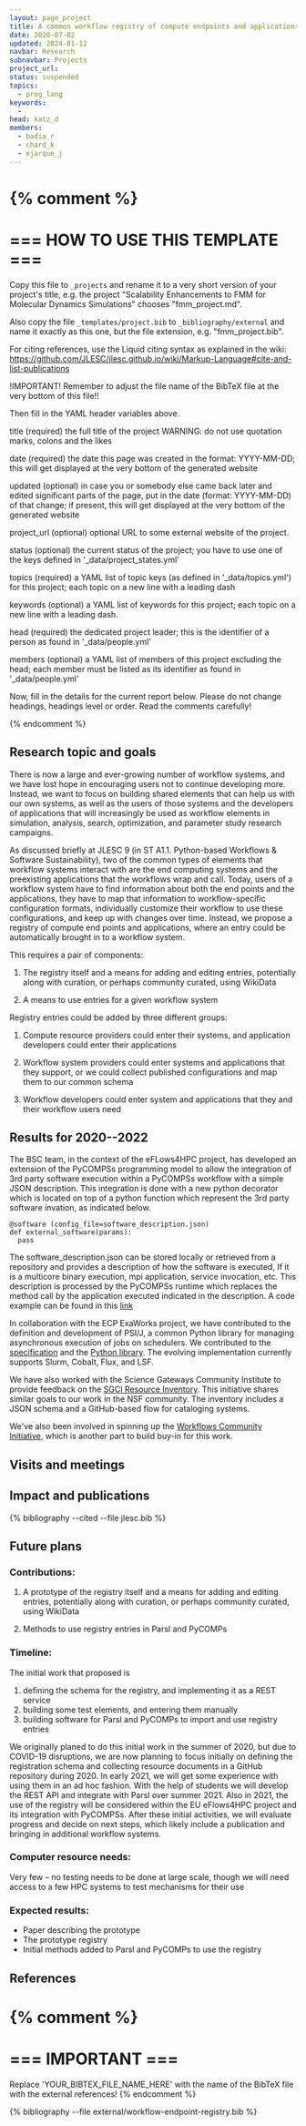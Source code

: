 ```yaml
---
layout: page_project
title: A common workflow registry of compute endpoints and applications
date: 2020-07-02
updated: 2024-01-12
navbar: Research
subnavbar: Projects
project_url:
status: suspended
topics:
  - prog_lang
keywords:
  -
head: katz_d
members:
  - badia_r
  - chard_k
  - ejarque_j
---
```

{% comment %}
================================
=== HOW TO USE THIS TEMPLATE ===
================================

Copy this file to `_projects` and rename it to a very short version of your project's title, e.g.
the project "Scalability Enhancements to FMM for Molecular Dynamics Simulations" chooses
"fmm_project.md".

Also copy the file `_templates/project.bib` to `_bibliography/external` and name it exactly as this
one, but the file extension, e.g. "fmm_project.bib".

For citing references, use the Liquid citing syntax as explained in the wiki:
https://github.com/JLESC/jlesc.github.io/wiki/Markup-Language#cite-and-list-publications

!IMPORTANT!
Remember to adjust the file name of the BibTeX file at the very bottom of this file!!

Then fill in the YAML header variables above.

  title            (required)
                   the full title of the project
                   WARNING: do not use quotation marks, colons and the likes

  date             (required)
                   the date this page was created in the format: YYYY-MM-DD; this will get displayed
                   at the very bottom of the generated website

  updated          (optional)
                   in case you or somebody else came back later and edited significant parts of the
                   page, put in the date (format: YYYY-MM-DD) of that change;
                   if present, this will get displayed at the very bottom of the generated website

  project_url      (optional)
                   optional URL to some external website of the project.

  status           (optional)
                   the current status of the project;
                   you have to use one of the keys defined in '_data/project_states.yml'

  topics           (required)
                   a YAML list of topic keys (as defined in '_data/topics.yml') for this project;
                   each topic on a new line with a leading dash

  keywords         (optional)
                   a YAML list of keywords for this project;
                   each topic on a new line with a leading dash.

  head             (required)
                   the dedicated project leader;
                   this is the identifier of a person as found in '_data/people.yml'

  members          (optional)
                   a YAML list of members of this project excluding the head;
                   each member must be listed as its identifier as found in '_data/people.yml'

Now, fill in the details for the current report below. Please do not change headings, headings level
or order.
Read the comments carefully!

{% endcomment %}

## Research topic and goals

There is now a large and ever-growing number of workflow systems, and we have lost hope in
encouraging users not to continue developing more. Instead, we want to focus on building
shared elements that can help us with our own systems, as well as the users of those systems
and the developers of applications that will increasingly be used as workflow elements in
simulation, analysis, search, optimization, and parameter study research campaigns.

As discussed briefly at JLESC 9 (in ST A1.1. Python-based Workflows & Software Sustainability),
two of the common types of elements that workflow systems interact with are the end computing
systems and the preexisting applications that the workflows wrap and call. Today, users of a
workflow system have to find information about both the end points and the applications, they
have to map that information to workflow-specific configuration formats, individually customize
their workflow to use these configurations, and keep up with changes over time. Instead, we
propose a registry of compute end points and applications, where an entry could be automatically
brought in to a workflow system.

This requires a pair of components:

1. The registry itself and a means for adding and editing entries, potentially along with curation,
or perhaps community curated, using WikiData

2. A means to use entries for a given workflow system

Registry entries could be added by three different groups:

1. Compute resource providers could enter their systems, and application developers could enter their
applications

2. Workflow system providers could enter systems and applications that they support, or we could collect
published configurations and map them to our common schema

3. Workflow developers could enter system and applications that they and their workflow users need


## Results for 2020--2022

The BSC team, in the context of the eFLows4HPC project, has developed an extension of the PyCOMPSs programming model to allow the integration of 3rd party software execution within a PyCOMPSs workflow with a simple JSON description. This integration is done with a new python decorator which is located on top of a python function which represent the 3rd party software invation, as indicated below. 
```
@software (config_file=software_description.json) 
def external_software(params):
  pass
```
The software_description.json can be stored locally or retrieved from a repository and provides a description of how the software is executed, If it is a multicore binary execution, mpi application, service invocation, etc. This description is processed by the PyCOMPSs runtime which replaces the method call by the application executed indicated in the description. A code example can be found in this [link](https://github.com/bsc-wdc/compss/blob/stable/tests/sources/local/python/1_decorator_software/src/modules/testSoftwareDecorator.py)

In collaboration with the ECP ExaWorks project, we have contributed to the definition 
and development of PSI/J, a common Python library for managing asynchronous execution
of jobs on schedulers. 
We contributed to the [specification](https://exaworks.org/job-api-spec/specification.html) 
and the [Python library](https://github.com/ExaWorks/psi-j-python). 
The evolving implementation currently supports Slurm, Cobalt, Flux, and LSF. 

We have also worked with the Science Gateways Community Institute to provide feedback on 
the [SGCI Resource Inventory](https://sgci-resource-inventory.readthedocs.io/en/latest/). 
This initiative shares similar goals to our work in the NSF community. The inventory
includes a JSON schema and a GitHub-based flow for cataloging systems. 

We've also been involved in spinning up the [Workflows Community Initiative](https://workflows.community),
which is another part to build buy-in for this work.

## Visits and meetings


## Impact and publications

<!--
{% comment %}
=============================
== CITING OWN PUBLICATIONS ==
=============================

You can list your own publications below in case you did not cite them in the text
(which you should do, though).
Use the Liquid citing syntax as explained in the wiki:
https://github.com/JLESC/jlesc.github.io/wiki/Markup-Language#cite-and-list-publications
Remember to use the `--file jlesc.bib` with the `cite` tag.

=====================================
== START HERE WITH YOUR ADDITIONAL REFERENCES ==
{% endcomment %}



{% comment %}
== NO MORE BELOW THIS ==
========================
{% endcomment %}
-->

{% bibliography --cited --file jlesc.bib %}


## Future plans

### Contributions:

1. A prototype of the registry itself and a means for adding and editing entries,
potentially along with curation, or perhaps community curated, using WikiData

2. Methods to use registry entries in Parsl and PyCOMPs

### Timeline:

The initial work that proposed is

1. defining the schema for the registry, and implementing it as a REST service
2. building some test elements, and entering them manually
3. building software for Parsl and PyCOMPs to import and use registry entries

We originally planed to do this initial work in the summer of 2020, but due to COVID-19 disruptions, we are now planning to focus initially
on defining the registration schema and collecting resource documents in a GitHub repository during 2020.
In early 2021, we will get some experience with using them in an ad hoc fashion.  With the help of students we will develop the REST API
and integrate with Parsl over summer 2021.
Also in 2021, the use of the registry will be considered within the EU eFlows4HPC project and its integration with PyCOMPSs.
After these initial activities, we will evaluate progress and decide on next steps, which likely include a publication and bringing in additional workflow systems.


### Computer resource needs:
Very few – no testing needs to be done at large scale, though we will need access
to a few HPC systems to test mechanisms for their use

### Expected results:

* Paper describing the prototype
*	The prototype registry
*	Initial methods added to Parsl and PyCOMPs to use the registry


## References

{% comment %}
=================
=== IMPORTANT ===
=================

Replace 'YOUR_BIBTEX_FILE_NAME_HERE' with the name of the BibTeX file with the external references!
{% endcomment %}

{% bibliography --file external/workflow-endpoint-registry.bib %}
